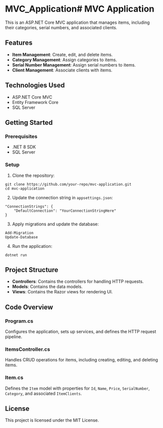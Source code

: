 # MVC_Application# MVC Application

This is an ASP.NET Core MVC application that manages items, including their categories, serial numbers, and associated clients.

## Features

- **Item Management**: Create, edit, and delete items.
- **Category Management**: Assign categories to items.
- **Serial Number Management**: Assign serial numbers to items.
- **Client Management**: Associate clients with items.

## Technologies Used

- ASP.NET Core MVC
- Entity Framework Core
- SQL Server

## Getting Started

### Prerequisites

- .NET 8 SDK
- SQL Server

### Setup

1. Clone the repository:

```
git clone https://github.com/your-repo/mvc-application.git
cd mvc-application
```
2. Update the connection string in `appsettings.json`:
```
"ConnectionStrings": {
    "DefaultConnection": "YourConnectionStringHere"
}
```

3. Apply migrations and update the database:
```
Add-Migration
Update-Database
``` 
4. Run the application:
```
dotnet run
```

## Project Structure

- **Controllers**: Contains the controllers for handling HTTP requests.
- **Models**: Contains the data models.
- **Views**: Contains the Razor views for rendering UI.

## Code Overview

### Program.cs

Configures the application, sets up services, and defines the HTTP request pipeline.

### ItemsController.cs

Handles CRUD operations for items, including creating, editing, and deleting items.

### Item.cs

Defines the `Item` model with properties for `Id`, `Name`, `Price`, `SerialNumber`, `Category`, and associated `ItemClients`.

## License

This project is licensed under the MIT License.
